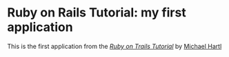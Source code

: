 # Ruby on Rails Tutorial: my first application

This is the first application from the
[*Ruby on Trails Tutorial*](http://railstutorial.org)
by [Michael Hartl](http://michaelhartl.com/)
